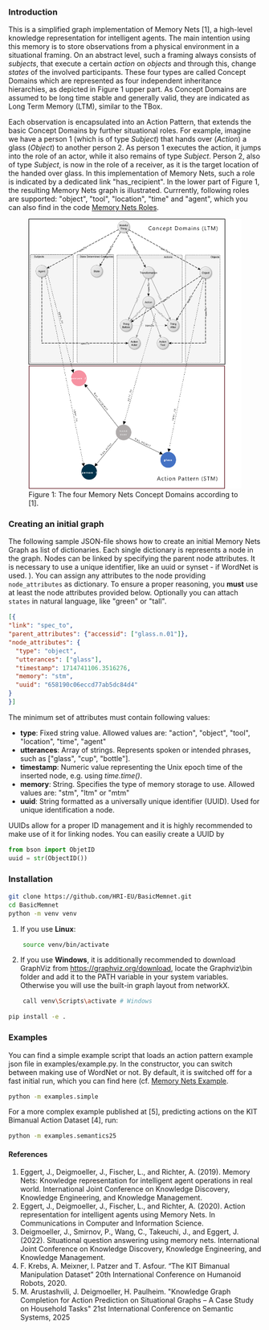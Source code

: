 ### Introduction

This is a simplified graph implementation of Memory Nets [1], a high-level knowledge representation for intelligent 
agents. The main intention using this memory is to store observations from a physical environment in a situational 
framing. On an abstract level, such a framing always consists of _subjects_, that execute a certain _action_ on 
_objects_ and through this, change _states_ of the involved participants. These four types are called Concept 
Domains which are represented as four independent inheritance hierarchies, as depicted in Figure 1 upper part. As 
Concept Domains are assumed to be long time stable and generally valid, they are indicated as Long Term Memory (LTM),
similar to the TBox.

Each observation is encapsulated into an Action Pattern, that extends the basic Concept Domains by further situational 
roles. For example, imagine we have a person 1 (which is of type _Subject_) that hands over (_Action_) a glass (_Object_) to 
another person 2. As person 1 executes the action, it jumps into the role of an actor, while 
it also remains of type _Subject_. Person 2, also of type _Subject_, is now in the role of a receiver, as it is the target 
location of the handed over glass. In this implementation of Memory Nets, such a role is indicated by a dedicated link 
"has_recipient". In the lower part of Figure 1, the resulting Memory Nets graph is illustrated. Currrently, following roles are supported:
"object", "tool", "location", "time" and "agent", which you can also find in the code [Memory Nets Roles](https://github.com/HRI-EU/BasicMemnet/blob/78dc00f11ba088b9b7608831632773dedd4cae45/src/basicmemnet/memnet.py#L50C1-L50C84).

<figure>
    <img src="data/memnet.png" alt="Memory Nets Concept Domains" style="width:800px;">
    <figcaption>Figure 1: The four Memory Nets Concept Domains according to [1].</figcaption>
</figure>

### Creating an initial graph

The following sample JSON-file shows how to create an initial Memory Nets Graph as list of dictionaries. Each single dictionary is represents
a node in the graph. Nodes can be linked by specifying the parent node attributes. It is necessary to use a unique identifier,
like an uuid or synset - if WordNet is used.
). You can assign any attributes to the node providing ```node_attributes``` as dictionary.
To ensure a proper reasoning, you **must** use at least the node attributes provided below. Optionally you can attach ```states```
in natural language, like "green" or "tall". 

```json
[{
"link": "spec_to",
"parent_attributes": {"accessid": ["glass.n.01"]},
"node_attributes": {
  "type": "object",
  "utterances": ["glass"],
  "timestamp": 1714741106.3516276,
  "memory": "stm",
  "uuid": "658190c06eccd77ab5dc84d4"
}
}]
```

The minimum set of attributes must contain following values:


- **type**: Fixed string value. Allowed values are: "action", "object", "tool", "location", "time", "agent"
- **utterances**: Array of strings. Represents spoken or intended phrases, such as ["glass", "cup", "bottle"]. 
- **timestamp**: Numeric value representing the Unix epoch time of the inserted node, e.g. using _time.time()_.
- **memory**: String. Specifies the type of memory storage to use. Allowed values are: "stm", "ltm" or "mtm"
- **uuid**: String formatted as a universally unique identifier (UUID). Used for unique identification a node.


UUIDs allow for a proper ID management and it is highly recommended to make use of it for linking nodes. You can easiliy create a UUID by 

```python 
from bson import ObjetID
uuid = str(ObjectID())
``` 

### Installation

```bash
git clone https://github.com/HRI-EU/BasicMemnet.git
cd BasicMemnet
python -m venv venv
```

1. If you use **Linux**:
```bash
    source venv/bin/activate 
```

2. If you use **Windows**, it is additionally recommended to download GraphViz from https://graphviz.org/download, locate the Graphviz\bin folder and add it to the PATH variable in your system variables. Otherwise you will use the built-in graph layout from networkX.
```bash
    call venv\Scripts\activate # Windows
```

```bash
pip install -e .
```

### Examples

You can find a simple example script that loads an action pattern example json file in examples/example.py. In the constructor, you 
can switch between making use of WordNet or not. By default, it is switched off for a fast initial run, which you can find here (cf. [Memory Nets Example](https://github.com/HRI-EU/BasicMemnet/blob/master/examples/example.py#L42).

```bash
python -m examples.simple
```

For a more complex example published at [5], predicting actions on the KIT Bimanual Action Dataset [4], run:

```bash
python -m examples.semantics25
```

#### References

1. Eggert, J., Deigmoeller, J., Fischer, L., and Richter, A. (2019). Memory Nets: Knowledge representation
for intelligent agent operations in real world. International Joint Conference on Knowledge Discovery, Knowledge 
Engineering, and Knowledge Management.
2. Eggert, J., Deigmoeller, J., Fischer, L., and Richter, A. (2020). Action representation for intelligent agents
using Memory Nets. In Communications in Computer and Information Science.
3. Deigmoeller, J., Smirnov, P., Wang, C., Takeuchi, J., and Eggert, J. (2022). Situational question answering using 
memory nets. International Joint Conference on Knowledge Discovery, Knowledge Engineering, and Knowledge Management.
4. F. Krebs, A. Meixner, I. Patzer and T. Asfour. “The KIT Bimanual Manipulation Dataset” 20th International Conference on Humanoid Robots, 2020.
5. M. Arustashvili, J. Deigmoeller, H. Paulheim. "Knowledge Graph Completion for Action Prediction on Situational Graphs – A Case Study on Household Tasks" 21st International Conference on Semantic Systems, 2025 
